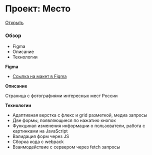 # Проект: Место

[Открыть](https://kur0yuki.github.io/mesto-project/)

### Обзор

* Figma
* Описание
* Технологии

**Figma**

* [Ссылка на макет в Figma](https://www.figma.com/file/2cn9N9jSkmxD84oJik7xL7/JavaScript.-Sprint-4?node-id=0%3A1)

**Описание**

Страница с фотографиями интересных мест России

**Технологии**

* Адаптивная верстка с флекс и grid разметкой, медиа запросы
* Две формы, появляющиеся по нажатию кнопок
* Функцинал изменения информации о пользователи, работа с картинками на JavaScript
* Валидация форм через JS
* Сборка кода с webpack
* Взаимодействие с сервером через fetch запросы
